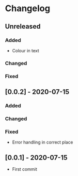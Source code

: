 # Changelog

## Unreleased

### Added

- Colour in text

### Changed

### Fixed

## [0.0.2] - 2020-07-15

### Added

### Changed

### Fixed

- Error handling in correct place

## [0.0.1] - 2020-07-15

- First commit
